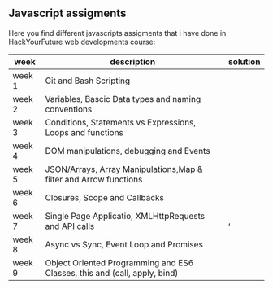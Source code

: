 ## Javascript assigments
Here you find different javascripts assigments that i have done in HackYourFuture web developments course:

week  | description | solution
------------- | ------------- | -------------
  week 1 | Git and Bash Scripting                                             |
  week 2 | Variables, Bascic Data types and naming conventions                |
  week 3 | Conditions, Statements vs Expressions, Loops and functions         |
  week 4 | DOM manipulations, debugging and Events|
  week 5 | JSON/Arrays, Array Manipulations,Map & filter and Arrow functions  |
  week 6 | Closures, Scope and Callbacks |
  week 7 | Single Page Applicatio, XMLHttpRequests and API calls |, 
  week 8 | Async vs Sync, Event Loop and Promises |
  week 9 | Object Oriented Programming and ES6 Classes, this and (call, apply, bind) |
